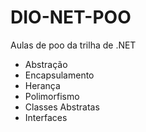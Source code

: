 # DIO-NET-POO
 Aulas de poo da trilha de .NET
- Abstração
- Encapsulamento
- Herança
- Polimorfismo
- Classes Abstratas
- Interfaces
